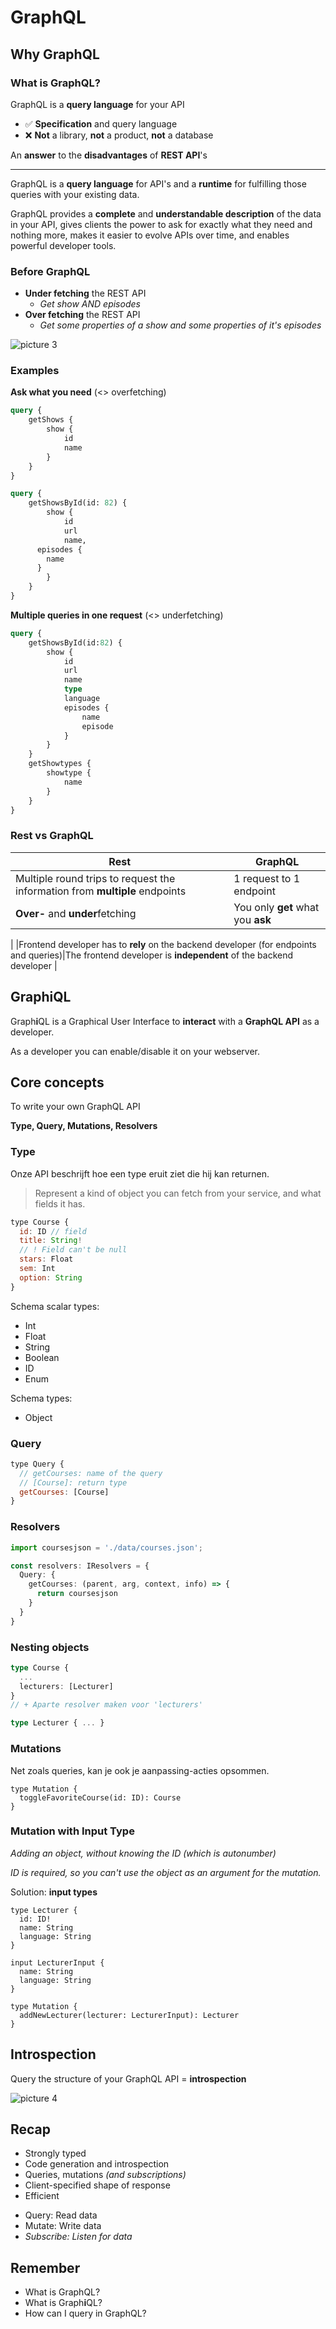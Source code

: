 # GraphQL
## Why GraphQL
### What is GraphQL?
GraphQL is a **query language** for your API
- ✅ **Specification** and query language
- ❌ **Not** a library, **not** a product, **not** a database

An **answer** to the **disadvantages** of **REST API**'s

---

GraphQL is a **query language** for API's and a **runtime** for fulfilling those queries with your existing data.

GraphQL provides a **complete** and **understandable description** of the data in your API, gives clients the power to ask for exactly what they need and nothing more, makes it easier to evolve APIs over time, and enables powerful developer tools.

### Before GraphQL
- **Under fetching** the REST API
  - *Get show AND episodes*
- **Over fetching** the REST API
  - *Get some properties of a show and some properties of it's episodes*

![picture 3](../images/79ed19ebeb40bb5e10af8ff514a3491718df95bb390a869bfd6b20595dba55f3.png)

### Examples
**Ask what you need**
(<> overfetching)
```graphql
query {
	getShows {
		show {
			id
			name
		}
	}
}
```
```graphql
query {
	getShowsById(id: 82) {
		show {
			id
			url
			name,
      episodes {
        name
      }
		}
	}
}
```
**Multiple queries in one request**
(<> underfetching)
```graphql
query {
	getShowsById(id:82) {
		show {
			id
			url
			name
			type
			language
			episodes {
				name
				episode
			}
		}
	}
	getShowtypes {
		showtype {
			name
		}
	}
}
```

### Rest vs GraphQL
|Rest|GraphQL|
|--|--|
|Multiple round trips to request the information from **multiple** endpoints|1 request to 1 endpoint|
|**Over-** and **under**fetching|You only **get** what you **ask**
|
|Frontend developer has to **rely** on the backend developer (for endpoints and queries)|The frontend developer is **independent** of the backend developer
|

## GraphiQL
Graph**i**QL is a Graphical User Interface to **interact** with a **GraphQL API** as a developer.

As a developer you can enable/disable it on your webserver.

## Core concepts
To write your own GraphQL API

**Type, Query, Mutations, Resolvers**

### Type
Onze API beschrijft hoe een type eruit ziet die hij kan returnen.

> Represent a kind of object you can fetch from your service, and what fields it has.

```js
type Course {
  id: ID // field
  title: String!
  // ! Field can't be null
  stars: Float
  sem: Int
  option: String
}
```

Schema scalar types:
- Int
- Float
- String
- Boolean
- ID
- Enum

Schema types:
- Object

### Query
```js
type Query {
  // getCourses: name of the query
  // [Course]: return type
  getCourses: [Course]
}
```

### Resolvers
```ts
import coursesjson = './data/courses.json';

const resolvers: IResolvers = {
  Query: {
    getCourses: (parent, arg, context, info) => {
      return coursesjson
    }
  }
}
```

### Nesting objects
```ts
type Course {
  ...
  lecturers: [Lecturer]
}
// + Aparte resolver maken voor 'lecturers'

type Lecturer { ... }
```

### Mutations
Net zoals queries, kan je ook je aanpassing-acties opsommen.
```
type Mutation {
  toggleFavoriteCourse(id: ID): Course
}
```

### Mutation with Input Type
*Adding an object, without knowing the ID (which is autonumber)*

*ID is required, so you can't use the object as an argument for the mutation.*

Solution: **input types**

```
type Lecturer {
  id: ID!
  name: String
  language: String
}

input LecturerInput {
  name: String
  language: String
}

type Mutation {
  addNewLecturer(lecturer: LecturerInput): Lecturer
}
```

## Introspection
Query the structure of your GraphQL API = **introspection**

![picture 4](../images/11d5bab6b4eb5faba450f37d8be7bdf24dda63c8b3262ae32732b31c4ed81947.png)  

## Recap
- Strongly typed
- Code generation and introspection
- Queries, mutations *(and subscriptions)*
- Client-specified shape of response
- Efficient

+ Query: Read data
+ Mutate: Write data
+ *Subscribe: Listen for data*

## Remember
- What is GraphQL?
- What is Graph**i**QL?
- How can I query in GraphQL?